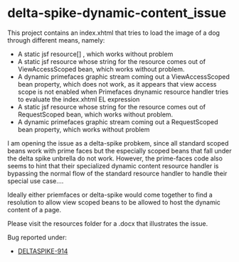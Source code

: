 # delta-spike-dynamic-content_issue

This project contains an index.xhtml that tries to load the image of a dog through different means, namely:

<ul>
<li> A static jsf resource[] , which works without problem
<li> A static jsf resource whose string for the resource comes out of ViewAccessScoped bean, which works without problem.
<li> A dynamic primefaces graphic stream coming out a ViewAccessScoped bean property, which does not work, as it appears that view access scope is not enabled when Primefaces dnynamic resource handler tries to evaluate the index.xhtml EL expression

<li> A static jsf resource whose string for the resource comes out of RequestScoped bean, which works without problem.
<li> A dynamic primefaces graphic stream coming out a RequestScoped bean property, which works without problem
</ul>


<P> I am opening the issue as a delta-spike probkem, since all standard scoped beans work with prime faces but the especially scoped beans that fall under the delta spike unbrella do not work.
However, the prime-faces code also seems to hint that their specialized dynamic content resource handler is bypassing the normal flow of the standard resource handler to handle their special use case.... 

<P> Ideally either priemfaces or delta-spike would come together to find a resolution to allow view scoped beans to be allowed to host the dynamic content of a page.


<P> Please visit the resources folder for a .docx that illustrates the issue.


<P> Bug reported under:
<ul>
<li> <a href="https://issues.apache.org/jira/browse/DELTASPIKE-914">DELTASPIKE-914</a>

</ul>
